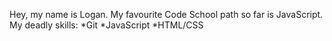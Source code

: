 Hey, my name is Logan.
My favourite Code School path so far is JavaScript.
My deadly skills:
*Git
*JavaScript
*HTML/CSS
